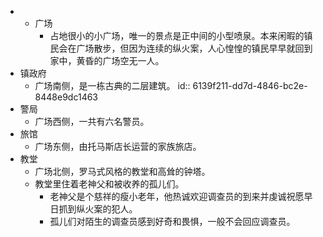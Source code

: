 - - 广场
	- 占地很小的小广场，唯一的景点是正中间的小型喷泉。本来闲暇的镇民会在广场散步，但因为连续的纵火案，人心惶惶的镇民早早就回到家中，黄昏的广场空无一人。
- 镇政府
	- 广场南侧，是一栋古典的二层建筑。
	  id:: 6139f211-dd7d-4846-bc2e-8448e9dc1463
- 警局
	- 广场西侧，一共有六名警员。
- 旅馆
	- 广场东侧，由托马斯店长运营的家族旅店。
- 教堂
	- 广场北侧，罗马式风格的教堂和高耸的钟塔。
	- 教堂里住着老神父和被收养的孤儿们。
		- 老神父是个慈祥的瘦小老年，他热诚欢迎调查员的到来并虔诚祝愿早日抓到纵火案的犯人。
		- 孤儿们对陌生的调查员感到好奇和畏惧，一般不会回应调查员。